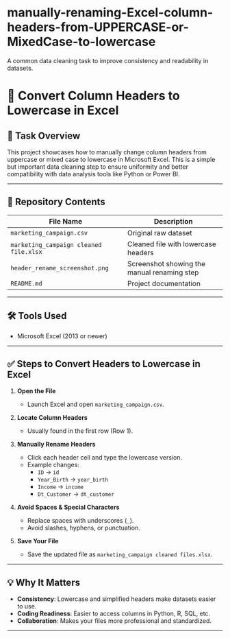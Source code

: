 # manually-renaming-Excel-column-headers-from-UPPERCASE-or-MixedCase-to-lowercase
A common data cleaning task to improve consistency and readability in datasets.

# 🔡 Convert Column Headers to Lowercase in Excel

## 📌 Task Overview
This project showcases how to manually change column headers from uppercase or mixed case to lowercase in Microsoft Excel. This is a simple but important data cleaning step to ensure uniformity and better compatibility with data analysis tools like Python or Power BI.

---

## 📂 Repository Contents

| File Name                             | Description                                   |
|---------------------------------------|-----------------------------------------------|
| `marketing_campaign.csv`              | Original raw dataset                          |
| `marketing_campaign cleaned file.xlsx`| Cleaned file with lowercase headers           |
| `header_rename_screenshot.png`        | Screenshot showing the manual renaming step   |
| `README.md`                           | Project documentation                         |

---

## 🛠 Tools Used
- Microsoft Excel (2013 or newer)

---

## ✅ Steps to Convert Headers to Lowercase in Excel

1. **Open the File**
   - Launch Excel and open `marketing_campaign.csv`.

2. **Locate Column Headers**
   - Usually found in the first row (Row 1).

3. **Manually Rename Headers**
   - Click each header cell and type the lowercase version.
   - Example changes:
     - `ID` → `id`
     - `Year_Birth` → `year_birth`
     - `Income` → `income`
     - `Dt_Customer` → `dt_customer`

4. **Avoid Spaces & Special Characters**
   - Replace spaces with underscores (`_`).
   - Avoid slashes, hyphens, or punctuation.

5. **Save Your File**
   - Save the updated file as `marketing_campaign cleaned files.xlsx`.

---

## 💡 Why It Matters

- **Consistency**: Lowercase and simplified headers make datasets easier to use.
- **Coding Readiness**: Easier to access columns in Python, R, SQL, etc.
- **Collaboration**: Makes your files more professional and standardized.

---

